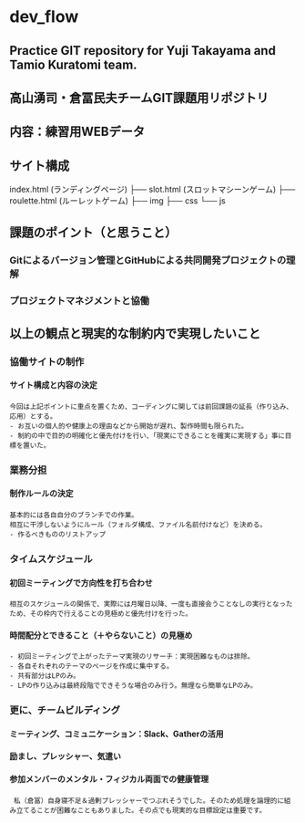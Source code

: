 # dev_flow
## Practice GIT repository for Yuji Takayama  and Tamio Kuratomi team.
## 高山湧司・倉冨民夫チームGIT課題用リポジトリ

## 内容：練習用WEBデータ
## サイト構成
index.html (ランディングページ)
├── slot.html (スロットマシーンゲーム)
├── roulette.html (ルーレットゲーム)
├── img
├── css
└── js

## 課題のポイント（と思うこと）
### Gitによるバージョン管理とGitHubによる共同開発プロジェクトの理解
### プロジェクトマネジメントと協働

## 以上の観点と現実的な制約内で実現したいこと
### 協働サイトの制作
#### サイト構成と内容の決定
    今回は上記ポイントに重点を置くため、コーディングに関しては前回課題の延長（作り込み、応用）とする。
    - お互いの個人的や健康上の理由などから開始が遅れ、製作時間も限られた。
    - 制約の中で目的の明確化と優先付けを行い、「現実にできることを確実に実現する」事に目標を置いた。

### 業務分担
#### 制作ルールの決定
    基本的には各自自分のブランチでの作業。
    相互に干渉しないようにルール（フォルダ構成、ファイル名前付けなど）を決める。
    - 作るべきもののリストアップ

### タイムスケジュール
#### 初回ミーティングで方向性を打ち合わせ
    相互のスケジュールの関係で、実際には月曜日以降、一度も直接会うことなしの実行となったため、その枠内で行えることの見極めと優先付けを行った。
#### 時間配分とできること（＋やらないこと）の見極め
    - 初回ミーティングで上がったテーマ実現のリサーチ：実現困難なものは排除。
    - 各自それぞれのテーマのページを作成に集中する。
    - 共有部分はLPのみ。
    - LPの作り込みは最終段階でできそうな場合のみ行う。無理なら簡単なLPのみ。

### 更に、チームビルディング
#### ミーティング、コミュニケーション：Slack、Gatherの活用
#### 励まし、プレッシャー、気遣い
#### 参加メンバーのメンタル・フィジカル両面での健康管理
     私（倉冨）自身寝不足＆過剰プレッシャーでつぶれそうでした。そのため処理を論理的に組み立てることが困難なこともありました。その点でも現実的な目標設定は重要です。
